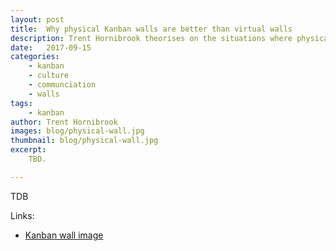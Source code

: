 ```yaml
---
layout: post
title:  Why physical Kanban walls are better than virtual walls
description: Trent Hornibrook theorises on the situations where physical Kanban walls are better than virtual walls
date:   2017-09-15
categories:
    - kanban
    - culture
    - communciation
    - walls
tags:
    - kanban
author: Trent Hornibrook
images: blog/physical-wall.jpg
thumbnail: blog/physical-wall.jpg
excerpt:
    TBD.

---
```


TDB





Links:  
- <a href="https://flic.kr/p/atwhZy">Kanban wall image</a>
